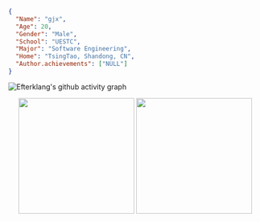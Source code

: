 ```json
{
  "Name": "gjx",
  "Age": 20,
  "Gender": "Male",
  "School": "UESTC",
  "Major": "Software Engineering",
  "Home": "TsingTao, Shandong, CN",
  "Author.achievements": ["NULL"]
}
```


![Efterklang's github activity graph](https://github-readme-activity-graph.vercel.app/graph?username=Efterklang&theme=tokyo-night&hide_border=true)

<div class="badges-githubstats">
  <p align="center">
    <img src="https://github-readme-stats.vercel.app/api/top-langs/?username=Efterklang&layout=donut&theme=tokyonight&exclude_repo=Efterklang.github.io&show_icons=true&hide_border=true&count_private=true" height="230">
    <img src="https://github-readme-stats.vercel.app/api?username=Efterklang&show_icons=true&theme=tokyonight&hide_border=true&count_private=true" height="230">
  </p>
</div>



